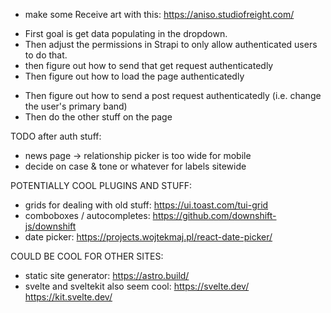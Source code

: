 - make some Receive art with this: https://aniso.studiofreight.com/

+ First goal is get data populating in the dropdown.
+ Then adjust the permissions in Strapi to only allow authenticated users to do that.
+ then figure out how to send that get request authenticatedly
+ Then figure out how to load the page authenticatedly
- Then figure out how to send a post request authenticatedly (i.e. change the user's primary band)
- Then do the other stuff on the page



TODO after auth stuff:
- news page -> relationship picker is too wide for mobile
- decide on case & tone or whatever for labels sitewide


POTENTIALLY COOL PLUGINS AND STUFF:
- grids for dealing with old stuff: https://ui.toast.com/tui-grid
- comboboxes / autocompletes: https://github.com/downshift-js/downshift
- date picker: https://projects.wojtekmaj.pl/react-date-picker/


COULD BE COOL FOR OTHER SITES:
- static site generator: https://astro.build/
- svelte and sveltekit also seem cool: https://svelte.dev/ https://kit.svelte.dev/